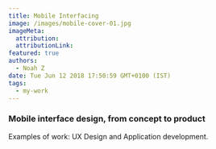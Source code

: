 ```yaml
---
title: Mobile Interfacing
image: /images/mobile-cover-01.jpg
imageMeta:
  attribution:
  attributionLink:
featured: true
authors:
  - Noah Z
date: Tue Jun 12 2018 17:50:59 GMT+0100 (IST)
tags:
  - my-work
---
```



### Mobile interface design, from concept to product

Examples of work: UX Design and Application development.
